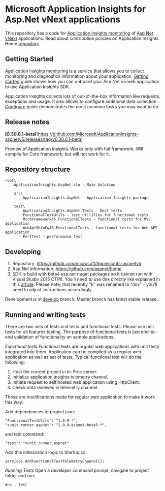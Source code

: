 Microsoft Application Insights for Asp.Net vNext applications
=============================================================

This repository has a code for [Application Insights monitoring](http://azure.microsoft.com/en-us/services/application-insights/) of [Asp.Net vNext](https://github.com/aspnet/home) applications. Read about contribution policies on Application Insights Home [repository](https://github.com/microsoft/appInsights-home)


Getting Started
---------------

[Application Insights monitoring](http://azure.microsoft.com/en-us/services/application-insights/) is a service that allows you to collect monitoring and diagnostics information about your application. [Getting started](https://github.com/Microsoft/ApplicationInsights-aspnetv5/wiki/Getting-Started) guide shows how you can onboard your Asp.Net v5 web application to use Application Insights SDK.

Application Insights collects lots of out-of-the-box information like requests, exceptions and usage. It also allows to configure additional data collection.  [Configure](https://github.com/Microsoft/ApplicationInsights-aspnetv5/wiki/Configure) guide demonstrates the most common tasks you may want to do.


Release notes
-------------

**[0.30.0.1-beta]**(https://github.com/Microsoft/ApplicationInsights-aspnetv5/releases/tag/v0.30.0.1-beta)

Preview of Application Insights. Works only with full framework. Will compile for Core framework, but will not work for it.

Repository structure
--------------------

```
root\
    ApplicationInsights.AspNet.sln - Main Solution

    src\
        ApplicationInsights.AspNet - Application Insights package

    test\
        ApplicationInsights.AspNet.Tests - Unit tests
        FunctionalTestUtils - test utilities for functional tests
        Mvc6Framework45.FunctionalTests - functional tests for MVC application
        WebApiShimFw46.FunctionalTests - functional tests for Web API application
        PerfTest - performance test
```

Developing
----------
1. Repository: https://github.com/microsoft/AppInsights-aspnetv5
2. Asp.Net information: https://github.com/aspnet/home
3. SDK is build with beta4 asp.net nuget packages so it cannot run with Visual Studio 2015 CTP6. You'll need to use dnx directly like explained in this [article](http://www.dzone.com/articles/developing-and-self-hosting). Please note, that recently "k" was renamed to "dnx" - you'll need to adjust instructions accordingly.

Development is in [develop](https://github.com/Microsoft/ApplicationInsights-aspnetv5/tree/develop) branch. Master branch has latest stable release.

Running and writing tests
-------------------------
There are two sets of tests unit tests and functional tests. Please use unit tests for all features testing. The purpose of functional tests is just end-to-end validation of functionality on sample applications.


*Functional tests*
Functional tests are regular web applications with unit tests integrated into them. Application can be compiled as a regular web application as well as set of tests. Typical functional test will do the following:

1. Host the current project in In-Proc server.
2. Initialize application insights telemetry channel.
3. Initiate request to self hosted web application using HttpClient.
4. Check data received in telemetry channel.

Those are modifications made for regular web application to make it work this way:

Add dependencies to project.json:


```
"FunctionalTestUtils": "1.0.0-*",
"xunit.runner.aspnet": "2.0.0-aspnet-beta5-*",
```

and test command:

```
"test": "xunit.runner.aspnet"
```

Add this initialization logic to Startup.cs:

```
services.AddFunctionalTestTelemetryChannel();
```

*Running Tests*
Open a developer command prompt, navigate to project folder and run:
```
dnx . test
```
